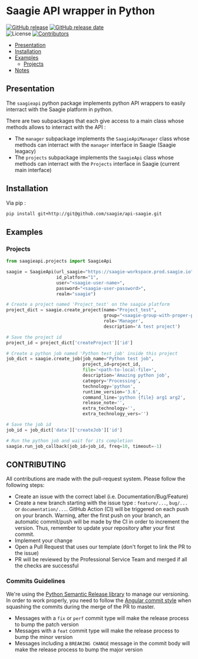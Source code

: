 # Saagie API wrapper in Python

[![GitHub release](https://img.shields.io/github/release/saagie/api-saagie?style=for-the-badge)][releases] 
[![GitHub release date](https://img.shields.io/github/release-date/saagie/api-saagie?style=for-the-badge&color=blue)][releases]  
![License](https://img.shields.io/pypi/l/saagieapi?style=for-the-badge&color=black)
[![Contributors](https://img.shields.io/github/contributors/saagie/api-saagie?style=for-the-badge&color=black)][contributors]

[releases]: https://github.com/saagie/api-saagie/releases
[contributors]: https://github.com/saagie/api-saagie/graphs/contributors

- [Presentation](#presentation)
- [Installation](#installation)
- [Examples](#examples)
  * [Projects](#projects)
- [Notes](#notes)

## Presentation
The `saagieapi` python package implements python API wrappers to easily interract with the Saagie platform in python.

There are two subpackages that each give access to a main class whose methods allows to interract with the API :
* The `manager` subpackage implements the `SaagieApiManager` class whose methods can interract with the `manager` interface in Saagie (Saagie leagacy)
* The `projects` subpackage implements the `SaagieApi` class whose methods can interract with the `Projects` interface in Saagie (current main interface)

## Installation
Via pip :

```bash
pip install git+http://git@github.com/saagie/api-saagie.git
```


## Examples

### Projects

```python
from saagieapi.projects import SaagieApi

saagie = SaagieApi(url_saagie="https://saagie-workspace.prod.saagie.io",
                   id_platform="1",
                   user="<saagie-user-name>",
                   password="<saagie-user-password>",
                   realm="saagie")

# Create a project named 'Project_test' on the saagie platform
project_dict = saagie.create_project(name="Project_test",
                                     group="<saagie-group-with-proper-permissions>",
                                     role='Manager',
                                     description='A test project')

# Save the project id
project_id = project_dict['createProject']['id']

# Create a python job named 'Python test job' inside this project
job_dict = saagie.create_job(job_name="Python test job",
                             project_id=project_id,
                             file='<path-to-local-file>',
                             description='Amazing python job',
                             category='Processing',
                             technology='python',
                             runtime_version='3.6',
                             command_line='python {file} arg1 arg2',
                             release_note='',
                             extra_technology='',
                             extra_technology_vers='')

# Save the job id
job_id = job_dict['data']['createJob']['id']

# Run the python job and wait for its completion
saagie.run_job_callback(job_id=job_id, freq=10, timeout=-1)

```

## CONTRIBUTING

All contributions are made with the pull-request system.
Please follow the following steps:

- Create an issue with the correct label (i.e. Documentation/Bug/Feature)
- Create a new branch starting with the issue type : `feature/...`, `bug/...` or `documentation/...`. GitHub Action (CI) will be triggered on each push on your branch. Warning, after the first push on your branch, an automatic commit/push will be made by the CI in order to increment the version. Thus, remember to update your repository after your first commit.
- Implement your change
- Open a Pull Request that uses our template (don't forget to link the PR to the issue)
- PR will be reviewed by the Professional Service Team and merged if all the checks are successful

### Commits Guidelines

We're using the [Python Semantic Release library](https://python-semantic-release.readthedocs.io/en/latest/) to manage our versioning. 
In order to work properly, you need to follow the [Angular commit style](https://github.com/angular/angular.js/blob/master/DEVELOPERS.md#commits) when squashing the commits during the merge of the PR to master.  
- Messages with a `fix` or `perf` commit type will make the release process to bump the patch version
- Messages with a `feat` commit type will make the release process to bump the minor version
- Messages including a  `BREAKING CHANGE` message in the commit body will make the release process to bump the major version